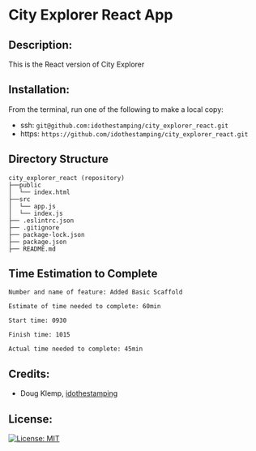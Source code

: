 # City Explorer React App

## Description:
This is the React version of City Explorer

## Installation:
From the terminal, run one of the following to make a local copy:
* ssh: `git@github.com:idothestamping/city_explorer_react.git`
* https: `https://github.com/idothestamping/city_explorer_react.git`

## Directory Structure
```
city_explorer_react (repository)
├──public
│  └── index.html
├──src
│  └── app.js
│  └── index.js
├── .eslintrc.json
├── .gitignore
├── package-lock.json
├── package.json
├── README.md
```

## Time Estimation to Complete
```
Number and name of feature: Added Basic Scaffold

Estimate of time needed to complete: 60min

Start time: 0930

Finish time: 1015

Actual time needed to complete: 45min
```

## Credits:
* Doug Klemp, [idothestamping](https://github.com/idothestamping)

## License:
[![License: MIT](https://img.shields.io/badge/License-MIT-yellow.svg)](https://github.com/idothestamping/simple-counter-app/blob/master/LICENSE)
